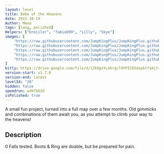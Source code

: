 ```yaml
---
layout: level
title: Babe of the Heavens
date: 2022-10-19
Author: Meea
tags: [long, polished]
Helpers: ["broiiler", "fabioD99", "Lilly", "Skye"]
images: [
    "https://raw.githubusercontent.com/JumpKingPlus/JumpKingPlus.github.io/www/images/workshop/levels/ws20-banner.png",
    "https://raw.githubusercontent.com/JumpKingPlus/JumpKingPlus.github.io/www/images/workshop/levels/ws20-2.png",
    "https://raw.githubusercontent.com/JumpKingPlus/JumpKingPlus.github.io/www/images/workshop/levels/ws20-3.png",
    "https://raw.githubusercontent.com/JumpKingPlus/JumpKingPlus.github.io/www/images/workshop/levels/ws20-4.png",
    "https://raw.githubusercontent.com/JumpKingPlus/JumpKingPlus.github.io/www/images/workshop/levels/ws20-5.png"
]
bitly: https://drive.google.com/file/d/1ZkOgxYLkhrgcl9YPICD5dxpblfq4jtro/view?usp=share_link
version-start: v1.7.0
version-end: latest
levelId: "20"
hidden: false
speedrun: wdm7663d
isPolished: true
---
```


A small fun project, turned into a full map over a few months. Old gimmicks and combinations of them await you, as you attempt to climb your way to the heavens!

<!-- more -->

<div id="description">
    <h2>Description</h2>
    <p>0 Falls tested. Boots & Ring are doable, but be prepared for pain.</p>
</div>
